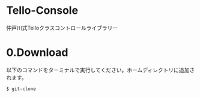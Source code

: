 # Tello-Console
仲戸川式Telloクラスコントロールライブラリー
# 0.Download
以下のコマンドをターミナルで実行してください。ホームディレクトリに追加されます。
```bash
$ git-clone 

